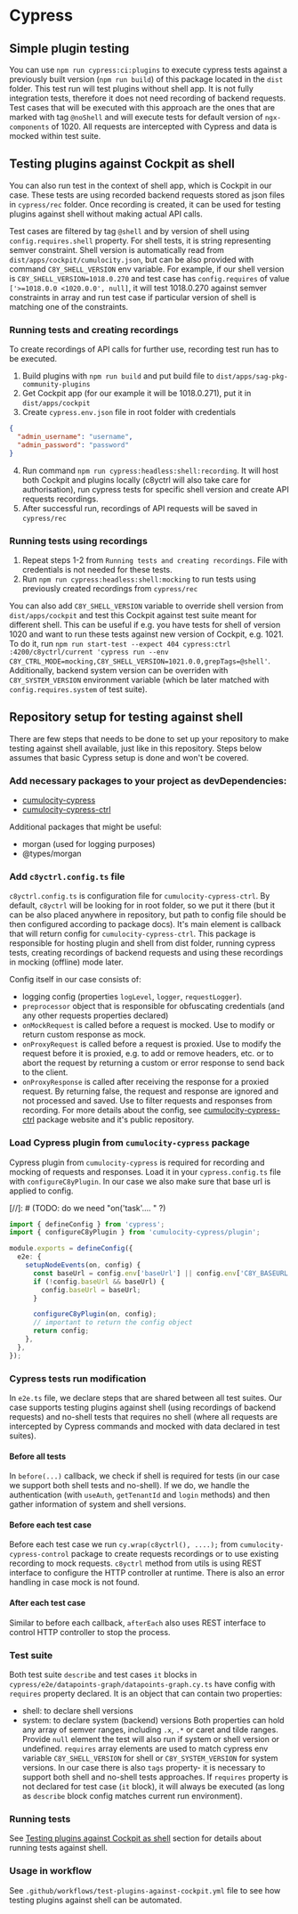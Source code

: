 # Cypress

## Simple plugin testing

You can use `npm run cypress:ci:plugins` to execute cypress tests against a previously built version (`npm run build`) of this package located in the `dist` folder.
This test run will test plugins without shell app. It is not fully integration tests, therefore it does not need recording of backend requests.
Test cases that will be executed with this approach are the ones that are marked with tag `@noShell` and will execute tests for default version of `ngx-components` of 1020.
All requests are intercepted with Cypress and data is mocked within test suite.

## Testing plugins against Cockpit as shell

You can also run test in the context of shell app, which is Cockpit in our case.
These tests are using recorded backend requests stored as json files in `cypress/rec` folder. Once recording is created,
it can be used for testing plugins against shell without making actual API calls.

Test cases are filtered by tag `@shell` and by version of shell using `config.requires.shell` property.
For shell tests, it is string representing semver constraint.
Shell version is automatically read from `dist/apps/cockpit/cumulocity.json`, but can be also provided with command `C8Y_SHELL_VERSION` env variable.
For example, if our shell version is `C8Y_SHELL_VERSION=1018.0.270`
and test case has `config.requires` of value `['>=1018.0.0 <1020.0.0', null]`, it will test 1018.0.270 against semver constraints
in array and run test case if particular version of shell is matching one of the constraints.

### Running tests and creating recordings

To create recordings of API calls for further use, recording test run has to be executed.

1. Build plugins with `npm run build` and put build file to `dist/apps/sag-pkg-community-plugins`
2. Get Cockpit app (for our example it will be 1018.0.271), put it in `dist/apps/cockpit`
3. Create `cypress.env.json` file in root folder with credentials

```json
{
  "admin_username": "username",
  "admin_password": "password"
}
```

4. Run command `npm run cypress:headless:shell:recording`. It will host both Cockpit and plugins locally (c8yctrl will also take care for authorisation), run cypress tests for specific shell version and create API requests recordings.
5. After successful run, recordings of API requests will be saved in `cypress/rec`

### Running tests using recordings

1. Repeat steps 1-2 from `Running tests and creating recordings`. File with credentials is not needed for these tests.
2. Run `npm run cypress:headless:shell:mocking` to run tests using previously created recordings from `cypress/rec`

You can also add `C8Y_SHELL_VERSION` variable to override shell version from `dist/apps/cockpit` and test this Cockpit against test suite meant for different shell.
This can be useful if e.g. you have tests for shell of version 1020 and want to run these tests against new version of Cockpit, e.g. 1021.
To do it, run `npm run start-test --expect 404 cypress:ctrl :4200/c8yctrl/current 'cypress run --env C8Y_CTRL_MODE=mocking,C8Y_SHELL_VERSION=1021.0.0,grepTags=@shell'`.
Additionally, backend system version can be overriden with `C8Y_SYSTEM_VERSION` environment variable (which be later matched with `config.requires.system` of test suite).

## Repository setup for testing against shell

There are few steps that needs to be done to set up your repository to make testing against shell available, just like in this repository.
Steps below assumes that basic Cypress setup is done and won't be covered.

### Add necessary packages to your project as devDependencies:

- [cumulocity-cypress](https://www.npmjs.com/package/cumulocity-cypress)
- [cumulocity-cypress-ctrl](https://www.npmjs.com/package/cumulocity-cypress-ctrl)

Additional packages that might be useful:

- morgan (used for logging purposes)
- @types/morgan

### Add `c8yctrl.config.ts` file

`c8yctrl.config.ts` is configuration file for `cumulocity-cypress-ctrl`. By default, `c8yctrl` will be looking for in root folder, so we put it
there (but it can be also placed anywhere in repository, but path to config file should be then configured according to package docs).
It's main element is callback that will return config for `cumulocity-cypress-ctrl`.
This package is responsible for hosting plugin and shell from dist folder, running cypress tests,
creating recordings of backend requests and using these recordings in mocking (offline) mode later.

Config itself in our case consists of:

- logging config (properties `logLevel`, `logger`, `requestLogger`).
- `preprocessor` object that is responsible for obfuscating credentials (and any other requests properties declared)
- `onMockRequest` is called before a request is mocked. Use to modify or return custom response as mock.
- `onProxyRequest` is called before a request is proxied. Use to modify the request before it is proxied, e.g. to add or remove headers, etc. or to abort the request by returning a custom or error response to send back to the client.
- `onProxyResponse` is called after receiving the response for a proxied request. By returning false, the request and response are ignored and not processed and saved. Use to filter requests and responses from recording.
  For more details about the config, see [cumulocity-cypress-ctrl](https://www.npmjs.com/package/cumulocity-cypress-ctrl) package website
  and it's public repository.

### Load Cypress plugin from `cumulocity-cypress` package

Cypress plugin from `cumulocity-cypress` is required for recording and mocking of requests and responses.
Load it in your `cypress.config.ts` file with `configureC8yPlugin`.
In our case we also make sure that base url is applied to config.

[//]: # (TODO: do we need "on('task'.... " ?)

```typescript
import { defineConfig } from 'cypress';
import { configureC8yPlugin } from 'cumulocity-cypress/plugin';

module.exports = defineConfig({
  e2e: {
    setupNodeEvents(on, config) {
      const baseUrl = config.env['baseUrl'] || config.env['C8Y_BASEURL'] || null;
      if (!config.baseUrl && baseUrl) {
        config.baseUrl = baseUrl;
      }

      configureC8yPlugin(on, config);
      // important to return the config object
      return config;
    },
  },
});
```

### Cypress tests run modification

In `e2e.ts` file, we declare steps that are shared between all test suites. Our case supports testing plugins
against shell (using recordings of backend requests) and no-shell tests that requires no shell (where all requests are intercepted by Cypress
commands and mocked with data declared in test suites).

#### Before all tests

In `before(...)` callback, we check if shell is required for tests (in our case we support both shell tests and no-shell). If we do,
we handle the authentication (with `useAuth`, `getTenantId` and `login` methods) and then gather information of system and shell versions.

#### Before each test case

Before each test case we run `cy.wrap(c8yctrl(), ....);` from `cumulocity-cypress-control` package to create requests recordings
or to use existing recording to mock requests. `c8yctrl` method from utils is using REST interface to configure the HTTP controller at runtime.
There is also an error handling in case mock is not found.

#### After each test case

Similar to before each callback, `afterEach` also uses REST interface to control HTTP controller to stop the process.

### Test suite

Both test suite `describe` and test cases `it` blocks in `cypress/e2e/datapoints-graph/datapoints-graph.cy.ts` have config with `requires` property declared.
It is an object that can contain two properties:

- shell: to declare shell versions
- system: to declare system (backend) versions
  Both properties can hold any array of semver ranges, including `.x`, `.*` or caret and tilde ranges.
  Provide `null` element the test will also run if system or shell version or undefined.
  `requires` array elements are used to match cypress env variable `C8Y_SHELL_VERSION` for shell or `C8Y_SYSTEM_VERSION` for system versions.
  In our case there is also `tags` property- it is necessary to support both shell and no-shell tests approaches.
  If `requires` property is not declared for test case (`it` block), it will always be executed (as long as `describe` block config matches current run environment).

### Running tests

See [Testing plugins against Cockpit as shell](#testing-plugins-against-cockpit-as-shell) section for details about running tests against shell.

### Usage in workflow

See `.github/workflows/test-plugins-against-cockpit.yml` file to see how testing plugins against shell can be automated.
